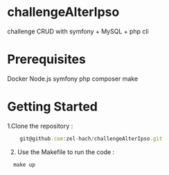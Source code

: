 # challengeAlterIpso
challenge CRUD with symfony + MySQL + php cli


# Prerequisites
  Docker
  Node.js
  symfony
  php
  composer
  make
# Getting Started
1.Clone the repository :
```js
    git@github.com:zel-hach/challengeAlterIpso.git
```
2. Use the Makefile to run the code :
```js
  make up 
```